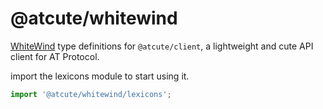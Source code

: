 # @atcute/whitewind

[WhiteWind](https://whtwnd.com) type definitions for `@atcute/client`, a lightweight and cute API client for AT Protocol.

import the lexicons module to start using it.

```ts
import '@atcute/whitewind/lexicons';
```
